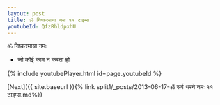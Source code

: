 ```yaml
---
layout: post
title: ॐ निष्करमाया नमः ११ टाइम्स
youtubeId: QfzRhldpxhU
---
```

 
 
 ॐ निष्करमाया नमः  
 
 -  जो कोई काम न करता हो 
 
  
 
  
 
 
 
 
 
 


{% include youtubePlayer.html id=page.youtubeId %}
 
[Next]({{ site.baseurl }}{% link  split1/_posts/2013-06-17-ॐ सर्व धरने नमः ११ टाइम्स.md%})
 
